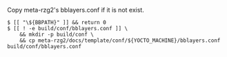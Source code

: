 Copy meta-rzg2's bblayers.conf if it is not exist.

```
$ [[ "\${BBPATH}" ]] && return 0
$ [[ ! -e build/conf/bblayers.conf ]] \
    && mkdir -p build/conf \
    && cp meta-rzg2/docs/template/conf/${YOCTO_MACHINE}/bblayers.conf build/conf/bblayers.conf
```
